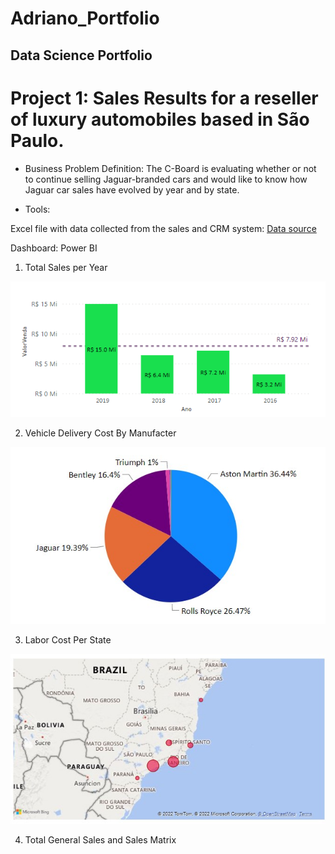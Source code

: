 # Adriano_Portfolio
## Data Science Portfolio

# Project 1: Sales Results for a reseller of luxury automobiles based in São Paulo.

- Business Problem Definition: 
The C-Board is evaluating whether or not to continue selling Jaguar-branded cars and would like to know how Jaguar car sales have evolved by year and by state.

- Tools: 

Excel file with data collected from the sales and CRM system: [Data source](https://github.com/AdrianoGilbert/Adriano_Portfolio/blob/main/fontesdados/DadosVendaCarros.xlsx)

Dashboard: Power BI



1. Total Sales per Year
 
![Total Sales per Year](https://github.com/AdrianoGilbert/Adriano_Portfolio/blob/main/Images/SalesYY.png)

2. Vehicle Delivery Cost By Manufacter

![](https://github.com/AdrianoGilbert/Adriano_Portfolio/blob/main/Images/custoEntregaFabricante.png)

3. Labor Cost Per State

![](https://github.com/AdrianoGilbert/Adriano_Portfolio/blob/main/Images/custoMaoObraEstados.png?raw=true)

4. Total General Sales and Sales Matrix


